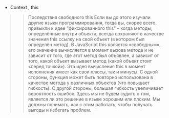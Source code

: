 
* Context , this 



>> Последствия свободного this
   Если вы до этого изучали другие языки программирования, тогда вы, скорее всего, привыкли к идее "фиксированного this" – когда методы, определённые внутри объекта, всегда сохраняют в качестве значения this ссылку на свой объект (в котором был определён метод).
   В JavaScript this является «свободным», его значение вычисляется в момент вызова метода и не зависит от того, где этот метод был объявлен, а зависит от того, какой объект вызывает метод (какой объект стоит «перед точкой»).
   Эта идея вычисления this в момент исполнения имеет как свои плюсы, так и минусы. С одной стороны, функция может быть повторно использована в качестве метода у различных объектов (что повышает гибкость). С другой стороны, большая гибкость увеличивает вероятность ошибок.
   Здесь мы не будем судить о том, является ли это решение в языке хорошим или плохим. Мы должны понимать, как с этим работать, чтобы получать выгоды и избегать проблем.